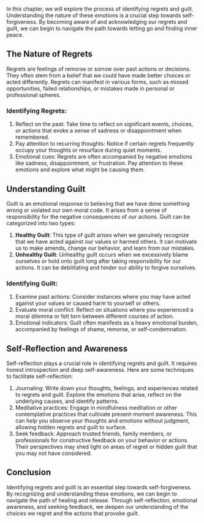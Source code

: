 
In this chapter, we will explore the process of identifying regrets and guilt. Understanding the nature of these emotions is a crucial step towards self-forgiveness. By becoming aware of and acknowledging our regrets and guilt, we can begin to navigate the path towards letting go and finding inner peace.

The Nature of Regrets
---------------------

Regrets are feelings of remorse or sorrow over past actions or decisions. They often stem from a belief that we could have made better choices or acted differently. Regrets can manifest in various forms, such as missed opportunities, failed relationships, or mistakes made in personal or professional spheres.

### Identifying Regrets:

1. Reflect on the past: Take time to reflect on significant events, choices, or actions that evoke a sense of sadness or disappointment when remembered.
2. Pay attention to recurring thoughts: Notice if certain regrets frequently occupy your thoughts or resurface during quiet moments.
3. Emotional cues: Regrets are often accompanied by negative emotions like sadness, disappointment, or frustration. Pay attention to these emotions and explore what might be causing them.

Understanding Guilt
-------------------

Guilt is an emotional response to believing that we have done something wrong or violated our own moral code. It arises from a sense of responsibility for the negative consequences of our actions. Guilt can be categorized into two types:

1. **Healthy Guilt**: This type of guilt arises when we genuinely recognize that we have acted against our values or harmed others. It can motivate us to make amends, change our behavior, and learn from our mistakes.
2. **Unhealthy Guilt**: Unhealthy guilt occurs when we excessively blame ourselves or hold onto guilt long after taking responsibility for our actions. It can be debilitating and hinder our ability to forgive ourselves.

### Identifying Guilt:

1. Examine past actions: Consider instances where you may have acted against your values or caused harm to yourself or others.
2. Evaluate moral conflict: Reflect on situations where you experienced a moral dilemma or felt torn between different courses of action.
3. Emotional indicators: Guilt often manifests as a heavy emotional burden, accompanied by feelings of shame, remorse, or self-condemnation.

Self-Reflection and Awareness
-----------------------------

Self-reflection plays a crucial role in identifying regrets and guilt. It requires honest introspection and deep self-awareness. Here are some techniques to facilitate self-reflection:

1. Journaling: Write down your thoughts, feelings, and experiences related to regrets and guilt. Explore the emotions that arise, reflect on the underlying causes, and identify patterns.
2. Meditative practices: Engage in mindfulness meditation or other contemplative practices that cultivate present-moment awareness. This can help you observe your thoughts and emotions without judgment, allowing hidden regrets and guilt to surface.
3. Seek feedback: Approach trusted friends, family members, or professionals for constructive feedback on your behavior or actions. Their perspectives may shed light on areas of regret or hidden guilt that you may not have considered.

Conclusion
----------

Identifying regrets and guilt is an essential step towards self-forgiveness. By recognizing and understanding these emotions, we can begin to navigate the path of healing and release. Through self-reflection, emotional awareness, and seeking feedback, we deepen our understanding of the choices we regret and the actions that provoke guilt.
